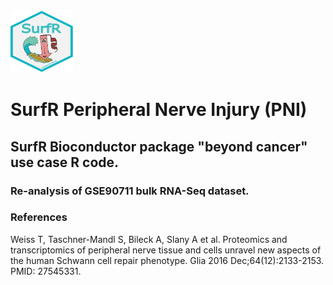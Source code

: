 <img src="Pictures/SurfR_logo.png" alt="alt text" width="100" height="100">

# SurfR Peripheral Nerve Injury (PNI)

## SurfR Bioconductor package "beyond cancer" use case R code.

 
### Re-analysis of GSE90711 bulk RNA-Seq dataset. 



### References

Weiss T, Taschner-Mandl S, Bileck A, Slany A et al. 
Proteomics and transcriptomics of peripheral nerve tissue and cells unravel new aspects of the human Schwann cell repair phenotype. 
Glia 2016 Dec;64(12):2133-2153. PMID: 27545331.

